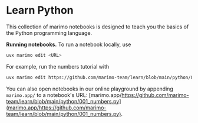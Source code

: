 # Learn Python

This collection of marimo notebooks is designed to teach you the basics
of the Python programming language.

**Running notebooks.** To run a notebook locally, use

```bash
uvx marimo edit <URL>
```

For example, run the numbers tutorial with

```bash
uvx marimo edit https://github.com/marimo-team/learn/blob/main/python/001_numbers.py
```

You can also open notebooks in our online playground by appending `marimo.app/`
to a notebook's URL: [marimo.app/https://github.com/marimo-team/learn/blob/main/python/001_numbers.py](marimo.app/https://github.com/marimo-team/learn/blob/main/python/001_numbers.py).
